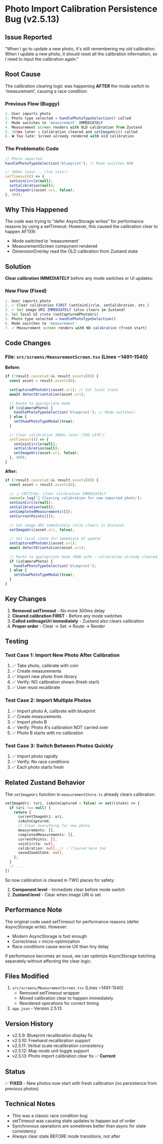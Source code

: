 # Photo Import Calibration Persistence Bug (v2.5.13)

## Issue Reported
"When I go to update a new photo, it's still remembering my old calibration. When I update a new photo, it should reset all the calibration information, so I need to input the calibration again."

## Root Cause
The calibration clearing logic was happening **AFTER** the mode switch to 'measurement', causing a race condition:

### Previous Flow (Buggy)
```javascript
1. User imports photo
2. Photo type selected → handlePhotoTypeSelection() called
3. Mode switches to 'measurement' IMMEDIATELY
4. Measurement screen renders with OLD calibration from Zustand
5. 300ms later → Calibration cleared and setImageUri() called
6. ❌ Too late! Screen already rendered with old calibration
```

### The Problematic Code
```javascript
// Photo imported
handlePhotoTypeSelection('blueprint'); // Mode switches NOW

// 300ms later... (too late!)
setTimeout(() => {
  setCoinCircle(null);
  setCalibration(null);
  setImageUri(asset.uri, false);
}, 300);
```

## Why This Happened
The code was trying to "defer AsyncStorage writes" for performance reasons by using a setTimeout. However, this caused the calibration clear to happen AFTER:
- Mode switched to 'measurement'
- MeasurementScreen component rendered
- DimensionOverlay read the OLD calibration from Zustand state

## Solution
**Clear calibration IMMEDIATELY** before any mode switches or UI updates:

### New Flow (Fixed)
```javascript
1. User imports photo
2. ✅ Clear calibration FIRST (setCoinCircle, setCalibration, etc.)
3. ✅ Set image URI IMMEDIATELY (also clears in Zustand)
4. Set local UI state (setCapturedPhotoUri)
5. Photo type selected → handlePhotoTypeSelection()
6. Mode switches to 'measurement'
7. ✅ Measurement screen renders with NO calibration (fresh start)
```

## Code Changes

### File: `src/screens/MeasurementScreen.tsx` (Lines ~1491-1540)

**Before:**
```typescript
if (!result.canceled && result.assets[0]) {
  const asset = result.assets[0];
  
  setCapturedPhotoUri(asset.uri); // Set local state
  await detectOrientation(asset.uri);
  
  // Route to appropriate mode
  if (isCameraPhoto) {
    handlePhotoTypeSelection('blueprint'); // Mode switches!
  } else {
    setShowPhotoTypeModal(true);
  }
  
  // Clear calibration 300ms later (TOO LATE!)
  setTimeout(() => {
    setCoinCircle(null);
    setCalibration(null);
    setImageUri(asset.uri, false);
  }, 300);
}
```

**After:**
```typescript
if (!result.canceled && result.assets[0]) {
  const asset = result.assets[0];
  
  // ⚠️ CRITICAL: Clear calibration IMMEDIATELY
  console.log('🧹 Clearing calibration for new imported photo');
  setCoinCircle(null);
  setCalibration(null);
  setCompletedMeasurements([]);
  setCurrentPoints([]);
  
  // Set image URI immediately (also clears in Zustand)
  setImageUri(asset.uri, false);
  
  // Set local state for immediate UI update
  setCapturedPhotoUri(asset.uri);
  await detectOrientation(asset.uri);
  
  // Route to appropriate mode (NOW safe - calibration already cleared)
  if (isCameraPhoto) {
    handlePhotoTypeSelection('blueprint');
  } else {
    setShowPhotoTypeModal(true);
  }
}
```

## Key Changes

1. **Removed setTimeout** - No more 300ms delay
2. **Cleared calibration FIRST** - Before any mode switches
3. **Called setImageUri immediately** - Zustand also clears calibration
4. **Proper order** - Clear → Set → Route → Render

## Testing

### Test Case 1: Import New Photo After Calibration
1. ✅ Take photo, calibrate with coin
2. ✅ Create measurements
3. ✅ Import new photo from library
4. ✅ Verify: NO calibration shown (fresh start)
5. ✅ User must recalibrate

### Test Case 2: Import Multiple Photos
1. ✅ Import photo A, calibrate with blueprint
2. ✅ Create measurements
3. ✅ Import photo B
4. ✅ Verify: Photo A's calibration NOT carried over
5. ✅ Photo B starts with no calibration

### Test Case 3: Switch Between Photos Quickly
1. ✅ Import photo rapidly
2. ✅ Verify: No race conditions
3. ✅ Each photo starts fresh

## Related Zustand Behavior

The `setImageUri` function in `measurementStore.ts` already clears calibration:

```typescript
setImageUri: (uri, isAutoCaptured = false) => set((state) => { 
  if (uri !== null) {
    return {
      currentImageUri: uri,
      isAutoCaptured,
      // Clear everything for new photo
      measurements: [],
      completedMeasurements: [],
      currentPoints: [],
      coinCircle: null,
      calibration: null, // ✅ Cleared here too
      savedZoomState: null,
    };
  }
  // ...
})
```

So now calibration is cleared in TWO places for safety:
1. **Component level** - Immediate clear before mode switch
2. **Zustand level** - Clear when image URI is set

## Performance Note

The original code used setTimeout for performance reasons (defer AsyncStorage write). However:
- Modern AsyncStorage is fast enough
- Correctness > micro-optimization
- Race conditions cause worse UX than tiny delay

If performance becomes an issue, we can optimize AsyncStorage batching separately without affecting the clear logic.

## Files Modified
1. `src/screens/MeasurementScreen.tsx` (Lines ~1491-1540)
   - Removed setTimeout wrapper
   - Moved calibration clear to happen immediately
   - Reordered operations for correct timing
2. `app.json` - Version 2.5.13

## Version History
- v2.5.9: Blueprint recalibration display fix
- v2.5.10: Freehand recalibration support
- v2.5.11: Verbal scale recalibration consistency
- v2.5.12: Map mode unit toggle support
- v2.5.13: Photo import calibration clear fix ✅ **Current**

## Status
✅ **FIXED** - New photos now start with fresh calibration (no persistence from previous photos)

## Technical Notes
- This was a classic race condition bug
- setTimeout was causing state updates to happen out of order
- Synchronous operations are sometimes better than async for state consistency
- Always clear state BEFORE mode transitions, not after
